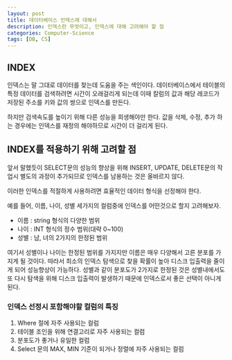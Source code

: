```yaml
---
layout: post
title: 데이터베이스 인덱스에 대해서
description: 인덱스란 무엇이고, 인덱스에 대해 고려해야 할 점
categories: Computer-Science
tags: [DB, CS]
---
```


## INDEX

인덱스는 말 그대로 데이터를 찾는데 도움을 주는 색인이다. 데이터베이스에서 테이블의 특정 데이터를 검색하려면 시간이 오래걸리게 되는데 이때 칼럼의 값과 해당 레코드가 저장된 주소를 키와 값의 쌍으로 인덱스를 만든다.

하지만 검색속도를 높이기 위해 다른 성능을 희생해야만 한다. 값을 삭제, 수정, 추가 하는 경우에는 인덱스를 재정의 해야하므로 시간이 더 걸리게 된다.

## INDEX를 적용하기 위해 고려할 점

앞서 말했듯이 SELECT문의 성능의 향상을 위해 INSERT, UPDATE, DELETE문의 작업시 별도의 과정이 추가되므로 인덱스를 남용하는 것은 올바르지 않다.

이러한 인덱스를 적절하게 사용하려면 효율적인 데이터 형식을 선정해야 한다.

예를 들어, 이름, 나이, 성별 세가지의 컬럼중에 인덱스를 어떤것으로 할지 고려해보자.

-   이름 : string 형식의 다양한 범위
-   나이 : INT 형식의 정수 범위(대략 0~100)
-   성별 : 남, 녀의 2가지의 한정된 범위

여기서 성별이나 나이는 한정된 범위를 가지지만 이름은 매우 다양해서 고른 분포를 가지게 될 것이다. 따라서 최소의 인덱스 탐색으로 찾을 확률이 높아 디스크 입출력을 줄이게 되어 성능향상이 가능하다. 성별과 같이 분포도가 2가지로 한정된 것은 성별내에서도 또 다시 탐색을 위해 디스크 입출력이 발생하기 때문에 인덱스로서 좋은 선택이 아니게 된다.

### 인덱스 선정시 포함해야할 컬럼의 특징

1. Where 절에 자주 사용되는 컬럼
2. 테이블 조인을 위해 연결고리로 자주 사용되는 컬럼
3. 분포도가 좋거나 유일한 컬럼
4. Select 문의 MAX, MIN 기준이 되거나 정렬에 자주 사용되는 컬럼
